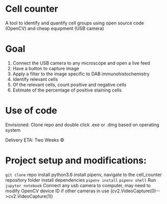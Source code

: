 # Cell counter
A tool to identify and quantify cell groups using open source code (OpenCV) and cheap equipment (USB camera)


# Goal 
1. Connect the USB camera to any microscope and open a live feed
2. Have a button to capture image
3. Apply a filter to the image specific to DAB immunohistochemistry
4. Identify relevant cells
5. Of the relevant cells, count positive and negative cells
6. Estimate of the percentage of positive staining cells

# Use of code
Envisioned: Clone repo and double click .exe or .dmg based on operating system

Delivery ETA: Two Weeks &copy;


# Project setup and modifications:
```git clone``` repo
install python3.6
install pipenv, navigate to the cell_counter repository folder
install dependencies ```pipenv install```
```pipenv shell```
Run ```jupyter notebook```
Connect any usb camera to computer, may need to modify OpenCV device ID if other cameras in use (cv2.VideoCapture(0)-->cv2.VideoCapture(1))

